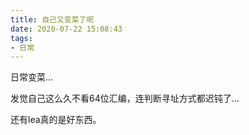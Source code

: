 ```yaml
---
title: 自己又变菜了呢
date: 2020-07-22 15:08:43
tags:
- 日常
---
```


日常变菜...

发觉自己这么久不看64位汇编，连判断寻址方式都迟钝了...

还有lea真的是好东西。

